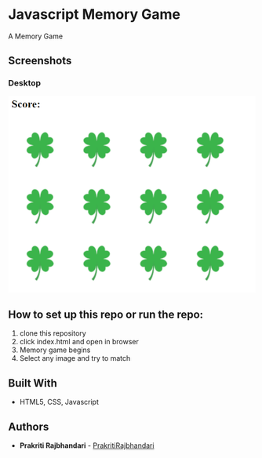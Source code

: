 # Javascript Memory Game

A Memory Game

## Screenshots

### Desktop

<img src="/images/memory.PNG" alt="Memory screenshot"/>

## How to set up this repo or run the repo:

1. clone this repository
2. click index.html and open in browser
3. Memory game begins
4. Select any image and try to match

## Built With

- HTML5, CSS, Javascript

## Authors

- **Prakriti Rajbhandari** - [PrakritiRajbhandari](https://github.com/PrakritiRajbhandari)
